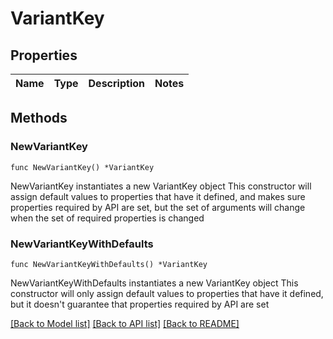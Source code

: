 # VariantKey

## Properties

Name | Type | Description | Notes
------------ | ------------- | ------------- | -------------

## Methods

### NewVariantKey

`func NewVariantKey() *VariantKey`

NewVariantKey instantiates a new VariantKey object
This constructor will assign default values to properties that have it defined,
and makes sure properties required by API are set, but the set of arguments
will change when the set of required properties is changed

### NewVariantKeyWithDefaults

`func NewVariantKeyWithDefaults() *VariantKey`

NewVariantKeyWithDefaults instantiates a new VariantKey object
This constructor will only assign default values to properties that have it defined,
but it doesn't guarantee that properties required by API are set


[[Back to Model list]](../README.md#documentation-for-models) [[Back to API list]](../README.md#documentation-for-api-endpoints) [[Back to README]](../README.md)


